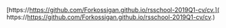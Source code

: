  [https://https://github.com/Forkossigan.github.io/rsschool-2019Q1-cv/cv.]( https://https://github.com/Forkossigan.github.io/rsschool-2019Q1-cv/cv.)